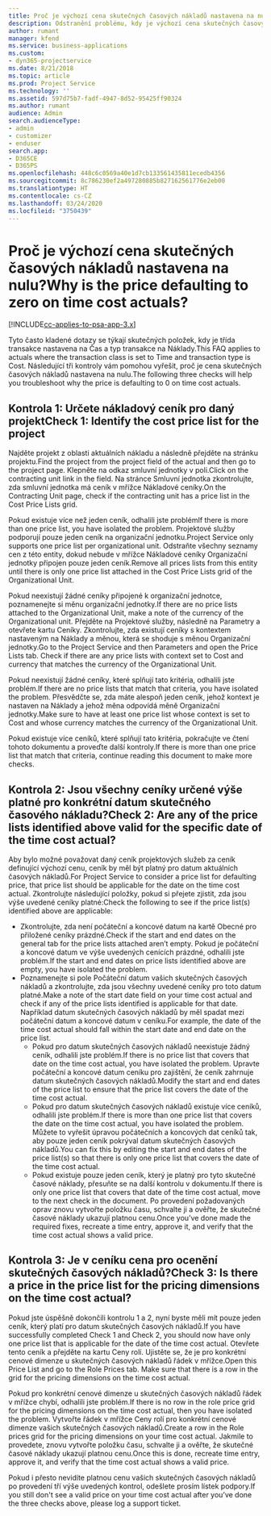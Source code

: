 ```yaml
---
title: Proč je výchozí cena skutečných časových nákladů nastavena na nulu?
description: Odstranění problému, kdy je výchozí cena skutečných časových nákladů nastavena na nulu.
author: rumant
manager: kfend
ms.service: business-applications
ms.custom:
- dyn365-projectservice
ms.date: 8/21/2018
ms.topic: article
ms.prod: Project Service
ms.technology: ''
ms.assetid: 597d75b7-fadf-4947-8d52-95425ff90324
ms.author: rumant
audience: Admin
search.audienceType:
- admin
- customizer
- enduser
search.app:
- D365CE
- D365PS
ms.openlocfilehash: 448c6c0569a40e1d7cb133561435811ecedb4356
ms.sourcegitcommit: 8c786230ef2a497280885b827162561776e2eb00
ms.translationtype: HT
ms.contentlocale: cs-CZ
ms.lasthandoff: 03/24/2020
ms.locfileid: "3750439"
---
```

# <a name="why-is-the-price-defaulting-to-zero-on-time-cost-actuals"></a><span data-ttu-id="8ca8d-103">Proč je výchozí cena skutečných časových nákladů nastavena na nulu?</span><span class="sxs-lookup"><span data-stu-id="8ca8d-103">Why is the price defaulting to zero on time cost actuals?</span></span>

[!INCLUDE[cc-applies-to-psa-app-3.x](../includes/cc-applies-to-psa-app-3x.md)]

<span data-ttu-id="8ca8d-104">Tyto často kladené dotazy se týkají skutečných položek, kdy je třída transakce nastavena na Čas a typ transakce na Náklady.</span><span class="sxs-lookup"><span data-stu-id="8ca8d-104">This FAQ applies to actuals where the transaction class is set to Time and transaction type is Cost.</span></span> <span data-ttu-id="8ca8d-105">Následující tři kontroly vám pomohou vyřešit, proč je cena skutečných časových nákladů nastavena na nulu.</span><span class="sxs-lookup"><span data-stu-id="8ca8d-105">The following three checks will help you troubleshoot why the price is defaulting to 0 on time cost actuals.</span></span>
 
## <a name="check-1-identify-the-cost-price-list-for-the-project"></a><span data-ttu-id="8ca8d-106">Kontrola 1: Určete nákladový ceník pro daný projekt</span><span class="sxs-lookup"><span data-stu-id="8ca8d-106">Check 1: Identify the cost price list for the project</span></span>

<span data-ttu-id="8ca8d-107">Najděte projekt z oblasti aktuálních nákladu a následně přejděte na stránku projektu.</span><span class="sxs-lookup"><span data-stu-id="8ca8d-107">Find the project from the project field of the actual and then go to the project page.</span></span> <span data-ttu-id="8ca8d-108">Klepněte na odkaz smluvní jednotky v poli.</span><span class="sxs-lookup"><span data-stu-id="8ca8d-108">Click on the contracting unit link in the field.</span></span> <span data-ttu-id="8ca8d-109">Na stránce Smluvní jednotka zkontrolujte, zda smluvní jednotka má ceník v mřížce Nákladové ceníky.</span><span class="sxs-lookup"><span data-stu-id="8ca8d-109">On the Contracting Unit page, check if the contracting unit has a price list in the Cost Price Lists grid.</span></span>

<span data-ttu-id="8ca8d-110">Pokud existuje více než jeden ceník, odhalili jste problém</span><span class="sxs-lookup"><span data-stu-id="8ca8d-110">If there is more than one price list, you have isolated the problem.</span></span> <span data-ttu-id="8ca8d-111">Projektové služby podporují pouze jeden ceník na organizační jednotku.</span><span class="sxs-lookup"><span data-stu-id="8ca8d-111">Project Service only supports one price list per organizational unit.</span></span> <span data-ttu-id="8ca8d-112">Odstraňte všechny seznamy cen z této entity, dokud nebude v mřížce Nákladové ceníky Organizační jednotky připojen pouze jeden ceník.</span><span class="sxs-lookup"><span data-stu-id="8ca8d-112">Remove all prices lists from this entity until there is only one price list attached in the Cost Price Lists grid of the Organizational Unit.</span></span>

<span data-ttu-id="8ca8d-113">Pokud neexistují žádné ceníky připojené k organizační jednotce, poznamenejte si měnu organizační jednotky.</span><span class="sxs-lookup"><span data-stu-id="8ca8d-113">If there are no price lists attached to the Organizational Unit, make a note of the currency of the Organizational unit.</span></span> <span data-ttu-id="8ca8d-114">Přejděte na Projektové služby, následně na Parametry a otevřete kartu Ceníky. Zkontrolujte, zda existují ceníky s kontextem nastaveným na Náklady a měnou, která se shoduje s měnou Organizační jednotky.</span><span class="sxs-lookup"><span data-stu-id="8ca8d-114">Go to the Project Service and then Parameters and open the Price Lists tab. Check if there are any price lists with context set to Cost and currency that matches the currency of the Organizational Unit.</span></span>
 
<span data-ttu-id="8ca8d-115">Pokud neexistují žádné ceníky, které splňují tato kritéria, odhalili jste problém.</span><span class="sxs-lookup"><span data-stu-id="8ca8d-115">If there are no price lists that match that criteria, you have isolated the problem.</span></span> <span data-ttu-id="8ca8d-116">Přesvědčte se, zda máte alespoň jeden ceník, jehož kontext je nastaven na Náklady a jehož měna odpovídá měně Organizační jednotky.</span><span class="sxs-lookup"><span data-stu-id="8ca8d-116">Make sure to have at least one price list whose context is set to Cost and whose currency matches the currency of the Organizational Unit.</span></span>

<span data-ttu-id="8ca8d-117">Pokud existuje více ceníků, které splňují tato kritéria, pokračujte ve čtení tohoto dokumentu a proveďte další kontroly.</span><span class="sxs-lookup"><span data-stu-id="8ca8d-117">If there is more than one price list that match that criteria, continue reading this document to make more checks.</span></span>

## <a name="check-2-are-any-of-the-price-lists-identified-above-valid-for-the-specific-date-of-the-time-cost-actual"></a><span data-ttu-id="8ca8d-118">Kontrola 2: Jsou všechny ceníky určené výše platné pro konkrétní datum skutečného časového nákladu?</span><span class="sxs-lookup"><span data-stu-id="8ca8d-118">Check 2: Are any of the price lists identified above valid for the specific date of the time cost actual?</span></span>

<span data-ttu-id="8ca8d-119">Aby bylo možné považovat daný ceník projektových služeb za ceník definující výchozí cenu, ceník by měl být platný pro datum aktuálních časových nákladů.</span><span class="sxs-lookup"><span data-stu-id="8ca8d-119">For Project Service to consider a price list for defaulting price, that price list should be applicable for the date on the time cost actual.</span></span> <span data-ttu-id="8ca8d-120">Zkontrolujte následující položky, pokud si přejete zjistit, zda jsou výše uvedené ceníky platné:</span><span class="sxs-lookup"><span data-stu-id="8ca8d-120">Check the following to see if the price list(s) identified above are applicable:</span></span>

- <span data-ttu-id="8ca8d-121">Zkontrolujte, zda není počáteční a koncové datum na kartě Obecné pro přiložené ceníky prázdné.</span><span class="sxs-lookup"><span data-stu-id="8ca8d-121">Check if the start and end dates on the general tab for the price lists attached aren’t empty.</span></span> <span data-ttu-id="8ca8d-122">Pokud je počáteční a koncové datum ve výše uvedených cenících prázdné, odhalili jste problém.</span><span class="sxs-lookup"><span data-stu-id="8ca8d-122">If the start and end dates on price lists identified above are empty, you have isolated the problem.</span></span> 
- <span data-ttu-id="8ca8d-123">Poznamenejte si pole Počáteční datum vašich skutečných časových nákladů a zkontrolujte, zda jsou všechny uvedené ceníky pro toto datum platné.</span><span class="sxs-lookup"><span data-stu-id="8ca8d-123">Make a note of the start date field on your time cost actual and check if any of the price lists identified is applicable for that date.</span></span> <span data-ttu-id="8ca8d-124">Například datum skutečných časových nákladů by měl spadat mezi počáteční datum a koncové datum v ceníku.</span><span class="sxs-lookup"><span data-stu-id="8ca8d-124">For example, the date of the time cost actual should fall within the start date and end date on the price list.</span></span> 
    - <span data-ttu-id="8ca8d-125">Pokud pro datum skutečných časových nákladů neexistuje žádný ceník, odhalili jste problém.</span><span class="sxs-lookup"><span data-stu-id="8ca8d-125">If there is no price list that covers that date on the time cost actual, you have isolated the problem.</span></span> <span data-ttu-id="8ca8d-126">Upravte počáteční a koncové datum ceníku pro zajištění, že ceník zahrnuje datum skutečných časových nákladů.</span><span class="sxs-lookup"><span data-stu-id="8ca8d-126">Modify the start and end dates of the price list to ensure that the price list covers the date of the time cost actual.</span></span> 
    - <span data-ttu-id="8ca8d-127">Pokud pro datum skutečných časových nákladů existuje více ceníků, odhalili jste problém.</span><span class="sxs-lookup"><span data-stu-id="8ca8d-127">If there is more than one price list that covers the date on the time cost actual, you have isolated the problem.</span></span> <span data-ttu-id="8ca8d-128">Můžete to vyřešit úpravou počátečních a koncových dat ceníků tak, aby pouze jeden ceník pokrýval datum skutečných časových nákladů.</span><span class="sxs-lookup"><span data-stu-id="8ca8d-128">You can fix this by editing the start and end dates of the price list(s) so that there is only one price list that covers the date of the time cost actual.</span></span> 
    - <span data-ttu-id="8ca8d-129">Pokud existuje pouze jeden ceník, který je platný pro tyto skutečné časové náklady, přesuňte se na další kontrolu v dokumentu.</span><span class="sxs-lookup"><span data-stu-id="8ca8d-129">If there is only one price list that covers that date of the time cost actual, move to the next check in the document.</span></span>
<span data-ttu-id="8ca8d-130">Po provedení požadovaných oprav znovu vytvořte položku času, schvalte ji a ověřte, že skutečné časové náklady ukazují platnou cenu.</span><span class="sxs-lookup"><span data-stu-id="8ca8d-130">Once you’ve done made the required fixes, recreate a time entry, approve it, and verify that the time cost actual shows a valid price.</span></span>

## <a name="check-3-is-there-a-price-in-the-price-list-for-the-pricing-dimensions-on-the-time-cost-actual"></a><span data-ttu-id="8ca8d-131">Kontrola 3: Je v ceníku cena pro ocenění skutečných časových nákladů?</span><span class="sxs-lookup"><span data-stu-id="8ca8d-131">Check 3: Is there a price in the price list for the pricing dimensions on the time cost actual?</span></span>

<span data-ttu-id="8ca8d-132">Pokud jste úspěšně dokončili kontrolu 1 a 2, nyní byste měli mít pouze jeden ceník, který platí pro datum skutečných časových nákladů.</span><span class="sxs-lookup"><span data-stu-id="8ca8d-132">If you have successfully completed Check 1 and Check 2, you should now have only one price list that is applicable for the date of the time cost actual.</span></span> <span data-ttu-id="8ca8d-133">Otevřete tento ceník a přejděte na kartu Ceny rolí. Ujistěte se, že je pro konkrétní cenové dimenze u skutečných časových nákladů řádek v mřížce.</span><span class="sxs-lookup"><span data-stu-id="8ca8d-133">Open this Price List and go to the Role Prices tab. Make sure that there is a row in the grid for the pricing dimensions on the time cost actual.</span></span>

<span data-ttu-id="8ca8d-134">Pokud pro konkrétní cenové dimenze u skutečných časových nákladů řádek v mřížce chybí, odhalili jste problém.</span><span class="sxs-lookup"><span data-stu-id="8ca8d-134">If there is no row in the role price grid for the pricing dimensions on the time cost actual, then you have isolated the problem.</span></span> <span data-ttu-id="8ca8d-135">Vytvořte řádek v mřížce Ceny rolí pro konkrétní cenové dimenze vašich skutečných časových nákladů.</span><span class="sxs-lookup"><span data-stu-id="8ca8d-135">Create a row in the Role prices grid for the pricing dimensions on your time cost actual.</span></span> <span data-ttu-id="8ca8d-136">Jakmile to provedete, znovu vytvořte položku času, schvalte ji a ověřte, že skutečné časové náklady ukazují platnou cenu.</span><span class="sxs-lookup"><span data-stu-id="8ca8d-136">Once this is done, recreate time entry, approve it, and verify that the time cost actual shows a valid price.</span></span>
 
<span data-ttu-id="8ca8d-137">Pokud i přesto nevidíte platnou cenu vašich skutečných časových nákladů po provedení tří výše uvedených kontrol, odešlete prosím lístek podpory.</span><span class="sxs-lookup"><span data-stu-id="8ca8d-137">If you still don't see a valid price on your time cost actual after you’ve done the three checks above, please log a support ticket.</span></span>



